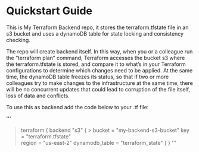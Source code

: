 # Quickstart Guide

This is My Terraform Backend repo, it stores the terraform.tfstate file in an s3 bucket and uses a dynamoDB table for state locking and consistency checking.

The repo will create backend itself. In this way, when you or a colleague run the “terraform plan” command, Terraform accesses the bucket s3 where the terraform.tfstate is stored, and compare it to what’s in your Terraform configurations to determine which changes need to be applied. At the same time, the dynamoDB table freezes its status, so that if two or more colleagues try to make changes to the infrastructure at the same time, there will be no concurrent updates that could lead to corruption of the file itself, loss of data and conflicts. 

To use this as backend add the code below to your .tf file:

'''
> terraform {
  > backend "s3" {
    > bucket         = "my-backend-s3-bucket"
    key            = "terraform.tfstate"  
    region         = "us-east-2"
    dynamodb_table = "terraform_state"
  }
}
'''

